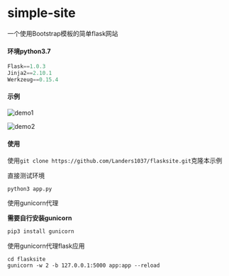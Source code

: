 # simple-site

一个使用Bootstrap模板的简单flask网站

#### 环境python3.7

```python
Flask==1.0.3
Jinja2==2.10.1
Werkzeug==0.15.4
```

#### 示例

![demo1](/store/simple-site/demo2.png)

![demo2](/store/simple-site/demo1.png)

#### 使用

使用`git clone https://github.com/Landers1037/flasksite.git`克隆本示例

直接测试环境

```shell
python3 app.py
```

使用gunicorn代理

**需要自行安装gunicorn**

```python
pip3 install gunicorn
```

使用gunicorn代理flask应用

```shell
cd flasksite
gunicorn -w 2 -b 127.0.0.1:5000 app:app --reload
```

